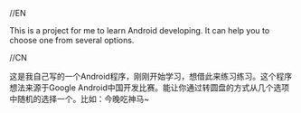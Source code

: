 //EN

This is a project for me to learn Android developing. It can help you to choose one from several options.

//CN

这是我自己写的一个Android程序，刚刚开始学习，想借此来练习练习。这个程序想法来源于Google Android中国开发比赛。能让你通过转圆盘的方式从几个选项中随机的选择一个。比如：今晚吃神马~